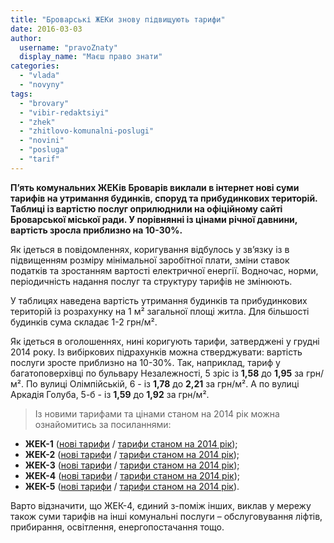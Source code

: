 ```yaml
---
title: "Броварські ЖЕКи знову підвищують тарифи"
date: 2016-03-03
author: 
  username: "pravoZnaty"
  display_name: "Маєш право знати"
categories: 
  - "vlada"
  - "novyny"
tags: 
  - "brovary"
  - "vibir-redaktsiyi"
  - "zhek"
  - "zhitlovo-komunalni-poslugi"
  - "novini"
  - "posluga"
  - "tarif"
---
```


**П’ять комунальних ЖЕКів Броварів виклали в інтернет нові суми тарифів на утримання будинків, споруд та прибудинкових територій. Таблиці із вартістю послуг оприлюднили на офіційному сайті Броварської міської ради. У порівнянні із цінами річної давнини, вартість зросла приблизно на 10-30%.**

Як ідеться в повідомленнях, коригування відбулось у зв’язку із в підвищенням розміру мінімальної заробітної плати, зміни ставок податків та зростанням вартості електричної енергії. Водночас, норми, періодичність надання послуг та структуру тарифів не змінюють.

У таблицях наведена вартість утримання будинків та прибудинкових територій із розрахунку на 1 м² загальної площі житла. Для більшості будинків сума складає 1-2 грн/м².

Як ідеться в оголошеннях, нині коригують тарифи, затверджені у грудні 2014 року. Із вибіркових підрахунків можна стверджувати: вартість послуги зросте приблизно на 10-30%. Так, наприклад, тариф у багатоповерхівці по бульвару Незалежності, 5 зріс із **1,58** до **1,95** за грн/м². По вулиці Олімпійській, 6 - із **1,78** до **2,21** за грн/м². А по вулиці Аркадія Голуба, 5-б - із **1,59** до **1,92** за грн/м².

> Із новими тарифами та цінами станом на 2014 рік можна ознайомитись за посиланнями:

- **ЖЕК-1** ([нові тарифи](http://brovary-rada.gov.ua/kp-zhek-1-%D1%96nformu%D1%94) / [тарифи станом на 2014 рік](http://brovary-rada.gov.ua/r%D1%96shennya-vikonkomu-v%D1%96d-02122014-%E2%84%96706-pro-vstanovlennya-tarif%D1%96v-na-poslugi-z-utrimannya-budink%D1%96v-%D1%96-s));
- **ЖЕК-2** ([нові тарифи](http://brovary-rada.gov.ua/kp-%C2%ABzhek-2%C2%BB-%D1%96nformu%D1%94) / [тарифи станом на 2014 рік](http://brovary-rada.gov.ua/r%D1%96shennya-vikonkomu-v%D1%96d-02122014-%E2%84%96707-pro-vstanovlennya-tarif%D1%96v-na-poslugi-z-utrimannya-budink%D1%96v-%D1%96-s));
- **ЖЕК-3** ([нові тарифи](http://brovary-rada.gov.ua/kp-zhek-3-%D1%96nformu%D1%94) / [тарифи станом на 2014 рік](http://brovary-rada.gov.ua/r%D1%96shennya-vikonkomu-v%D1%96d-02122014-%E2%84%96708-pro-vstanovlennya-tarif%D1%96v-na-poslugi-z-utrimannya-budink%D1%96v-%D1%96-s));
- **ЖЕК-4** ([нові тарифи](http://brovary-rada.gov.ua/kp-%C2%ABzhek-4%C2%BB-%D1%96nformu%D1%94) / [тарифи станом на 2014 рік](http://brovary-rada.gov.ua/r%D1%96shennya-vikonkomu-v%D1%96d-02122014-%E2%84%96710-pro-vstanovlennya-tarif%D1%96v-na-poslugi-z-utrimannya-budink%D1%96v-spo));
- **ЖЕК-5** ([нові тарифи](http://brovary-rada.gov.ua/kp-%C2%ABzhek-5%C2%BB-%D1%96nformu%D1%94) / [тарифи станом на 2014 рік](http://brovary-rada.gov.ua/r%D1%96shennya-vikonkomu-v%D1%96d-02122014-%E2%84%96711-pro-vstanovlennya-tarif%D1%96v-na-poslugi-z-utrimannya-budink%D1%96v-%D1%96-s)).

Варто відзначити, що ЖЕК-4, єдиний з-поміж інших, виклав у мережу також суми тарифів на інші комунальні послуги – обслуговування ліфтів, прибирання, освітлення, енергопостачання тощо.

